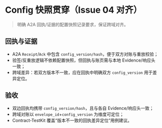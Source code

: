 # Config 快照贯穿（Issue 04 对齐）

> 明确 A2A 回执/证据的配置快照记录要求，保证跨域对齐。

## 回执与证据

- A2A `Receipt`/`Ack` 中包含 `config_version/hash`，便于双方对账与重放校验；
- 验签/反重放逻辑不依赖配置快照，但回执与账页需与本地 Evidence/响应头一致；
- 跨域差异：若双方版本不一致，应在回执中明确双方 `config_version` 用于差异定位。

## 验收

- 双边回执均携带 `config_version/hash`，且与各自 Evidence/响应头一致；
- 跨域对账以 `envelope_id`+`config_version` 为维度可定位；
- Contract-TestKit 覆盖“版本不一致的回执差异定位”用例建议。
